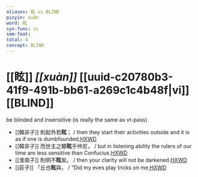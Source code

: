 ```yaml
---
aliases: 眩 vi BLIND
pinyin: xuàn
word: 眩
syn-func: vi
sem-feat: 
total: 4
concept: BLIND 
---
```

# [[眩]] *[[xuàn]]*  [[uuid-c20780b3-41f9-491b-bb61-a269c1c4b48f|vi]] [[BLIND]]
be blinded and insensitive (is really the same as vt-pass)
 - [[韓非子]] 則起外若**眩**； / then they start their activities outside and it is as if one is dumbfounded;[HXWD](https://hxwd.org/textview.html?location=KR3c0005_tls_048-22a.7)
 - [[韓非子]] 而世主之聽**眩**乎仲尼， / but in listening ability the rulers of our time are less sensitive than Confucius.[HXWD](https://hxwd.org/textview.html?location=KR3c0005_tls_050-22a.10)
 - [[淮南子]] 則明不**眩**矣。
                     / then your clarity will not be darkened.[HXWD](https://hxwd.org/textview.html?location=KR3j0010_tls_007-10a.132)
 - [[莊子]] 「丘也**眩**與， / "Did my eves play tricks on me,[HXWD](https://hxwd.org/textview.html?location=KR5c0126_tls_021-7a.9)